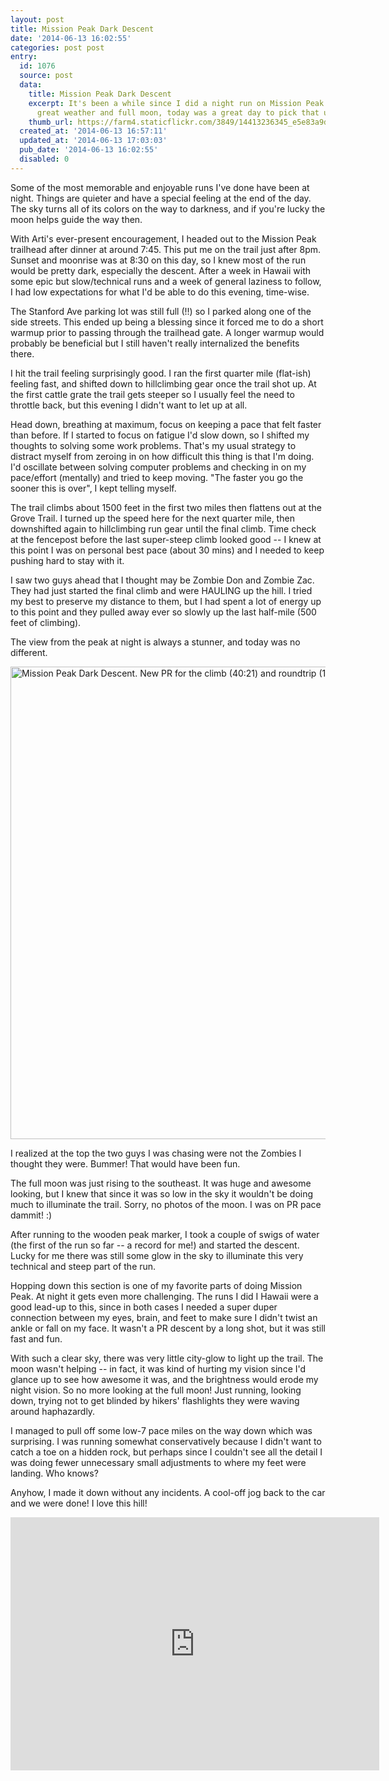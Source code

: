 ```yaml
---
layout: post
title: Mission Peak Dark Descent
date: '2014-06-13 16:02:55'
categories: post post
entry:
  id: 1076
  source: post
  data:
    title: Mission Peak Dark Descent
    excerpt: It's been a while since I did a night run on Mission Peak.  With the
      great weather and full moon, today was a great day to pick that up again.
    thumb_url: https://farm4.staticflickr.com/3849/14413236345_e5e83a9d1d_q.jpg
  created_at: '2014-06-13 16:57:11'
  updated_at: '2014-06-13 17:03:03'
  pub_date: '2014-06-13 16:02:55'
  disabled: 0
---
```

Some of the most memorable and enjoyable runs I've done have been at night.  Things are quieter and have a special feeling at the end of the day.  The sky turns all of its colors on the way to darkness, and if you're lucky the moon helps guide the way then.

With Arti's ever-present encouragement, I headed out to the Mission Peak trailhead after dinner at around 7:45.  This put me on the trail just after 8pm.  Sunset and moonrise was at 8:30 on this day, so I knew most of the run would be pretty dark, especially the descent.  After a week in Hawaii with some epic but slow/technical runs and a week of general laziness to follow, I had low expectations for what I'd be able to do this evening, time-wise.

The Stanford Ave parking lot was still full (!!) so I parked along one of the side streets.  This ended up being a blessing since it forced me to do a short warmup prior to passing through the trailhead gate.  A longer warmup would probably be beneficial but I still haven't really internalized the benefits there.

I hit the trail feeling surprisingly good.  I ran the first quarter mile (flat-ish) feeling fast, and shifted down to hillclimbing gear once the trail shot up.  At the first cattle grate the trail gets steeper so I usually feel the need to throttle back, but this evening I didn't want to let up at all.  

Head down, breathing at maximum, focus on keeping a pace that felt faster than before.  If I started to focus on fatigue I'd slow down, so I shifted my thoughts to solving some work problems.  That's my usual strategy to distract myself from zeroing in on how difficult this thing is that I'm doing.  I'd oscillate between solving computer problems and checking in on my pace/effort (mentally) and tried to keep moving.  "The faster you go the sooner this is over", I kept telling myself.

The trail climbs about 1500 feet in the first two miles then flattens out at the Grove Trail.  I turned up the speed here for the next quarter mile, then downshifted again to hillclimbing run gear until the final climb.  Time check at the fencepost before the last super-steep climb looked good -- I knew at this point I was on personal best pace (about 30 mins) and I needed to keep pushing hard to stay with it.

I saw two guys ahead that I thought may be Zombie Don and Zombie Zac.  They had just started the final climb and were HAULING up the hill.  I tried my best to preserve my distance to them, but I had spent a lot of energy up to this point and they pulled away ever so slowly up the last half-mile (500 feet of climbing).

The view from the peak at night is always a stunner, and today was no different.

<a href="https://www.flickr.com/photos/thenobot/14413236345" title="Mission Peak Dark Descent. New PR for the climb (40:21) and roundtrip (1:04:46). by Zack Steinkamp, on Flickr"><img src="https://farm4.staticflickr.com/3849/14413236345_e5e83a9d1d_b.jpg" width="1024" height="756" alt="Mission Peak Dark Descent. New PR for the climb (40:21) and roundtrip (1:04:46)."></a>

I realized at the top the two guys I was chasing were not the Zombies I thought they were.  Bummer!  That would have been fun.  

The full moon was just rising to the southeast.  It was huge and awesome looking, but I knew that since it was so low in the sky it wouldn't be doing much to illuminate the trail.  Sorry, no photos of the moon.  I was on PR pace dammit! :)

After running to the wooden peak marker, I took a couple of swigs of water (the first of the run so far -- a record for me!) and started the descent.  Lucky for me there was still some glow in the sky to illuminate this very technical and steep part of the run.

Hopping down this section is one of my favorite parts of doing Mission Peak.  At night it gets even more challenging.  The runs I did I Hawaii were a good lead-up to this, since in both cases I needed a super duper connection between my eyes, brain, and feet to make sure I didn't twist an ankle or fall on my face.  It wasn't a PR descent by a long shot, but it was still fast and fun.

With such a clear sky, there was very little city-glow to light up the trail.  The moon wasn't helping -- in fact, it was kind of hurting my vision since I'd glance up to see how awesome it was, and the brightness would erode my night vision.  So no more looking at the full moon!  Just running, looking down, trying not to get blinded by hikers' flashlights they were waving around haphazardly.  

I managed to pull off some low-7 pace miles on the way down which was surprising.  I was running somewhat conservatively because I didn't want to catch a toe on a hidden rock, but perhaps since I couldn't see all the detail I was doing fewer unnecessary small adjustments to where my feet were landing.  Who knows?

Anyhow, I made it down without any incidents.  A cool-off jog back to the car and we were done!  I love this hill!

<iframe height='405' width='590' frameborder='0' allowtransparency='true' scrolling='no' src='http://app.strava.com/activities/152910179/embed/08d8082f56d83867db3dd6f3fe029d1a7c506a14'></iframe>
